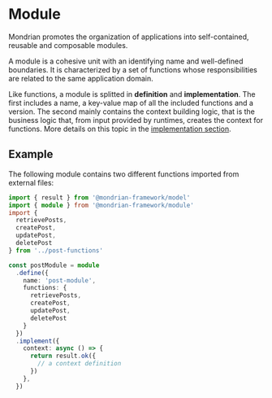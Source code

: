 # Module

Mondrian promotes the organization of applications into self-contained, 
reusable and composable modules.

A module is a cohesive unit with an identifying name and well-defined boundaries.
It is characterized by a set of functions whose responsibilities are related to
the same application domain.

Like functions, a module is splitted in **definition** and **implementation**. The 
first includes a name, a key-value map of all the included functions and a version.
The second mainly contains the context building logic, that is the business logic 
that, from input provided by runtimes, creates the context for functions. More details 
on this topic in the [implementation section](./02-implementation.md).

## Example

The following module contains two different functions imported from external files:

```ts showLineNumbers
import { result } from '@mondrian-framework/model'
import { module } from '@mondrian-framework/module'
import { 
  retrievePosts, 
  createPost, 
  updatePost, 
  deletePost 
} from '../post-functions'

const postModule = module
  .define({
    name: 'post-module',
    functions: {
      retrievePosts, 
      createPost, 
      updatePost, 
      deletePost 
    }
  })
  .implement({
    context: async () => {
      return result.ok({ 
        // a context definition
      })
    },
  })
```